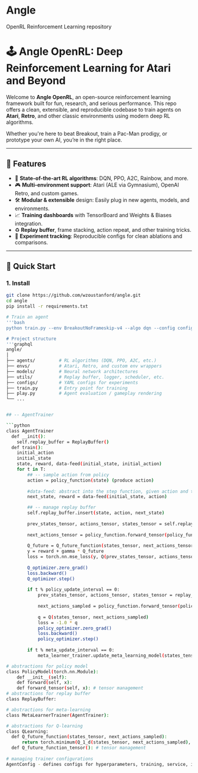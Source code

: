 # Angle

OpenRL Reinforcement Learning repository 

# 🕹️ Angle OpenRL: Deep Reinforcement Learning for Atari and Beyond

Welcome to **Angle OpenRL**, an open-source reinforcement learning framework built for fun, research, and serious performance. This repo offers a clean, extensible, and reproducible codebase to train agents on **Atari**, **Retro**, and other classic environments using modern deep RL algorithms.

Whether you're here to beat Breakout, train a Pac-Man prodigy, or prototype your own AI, you’re in the right place.

---

## 🚀 Features

- 🧠 **State-of-the-art RL algorithms**: DQN, PPO, A2C, Rainbow, and more.
- 🎮 **Multi-environment support**: Atari (ALE via Gymnasium), OpenAI Retro, and custom games.
- 🛠️ **Modular & extensible** design: Easily plug in new agents, models, and environments.
- 📈 **Training dashboards** with TensorBoard and Weights & Biases integration.
- ♻️ **Replay buffer**, frame stacking, action repeat, and other training tricks.
- 🧪 **Experiment tracking**: Reproducible configs for clean ablations and comparisons.

---

## 🧰 Quick Start

### 1. Install

```bash
git clone https://github.com/wzoustanford/angle.git
cd angle
pip install -r requirements.txt

# Train an agent
'''bash
python train.py --env BreakoutNoFrameskip-v4 --algo dqn --config configs/dqn_default.yaml

# Project structure
'''graphql 
angle/
│
├── agents/         # RL algorithms (DQN, PPO, A2C, etc.)
├── envs/           # Atari, Retro, and custom env wrappers
├── models/         # Neural network architectures
├── utils/          # Replay buffer, logger, scheduler, etc.
├── configs/        # YAML configs for experiments
├── train.py        # Entry point for training
├── play.py         # Agent evaluation / gameplay rendering
└── ...


## -- AgentTrainer 

```python
class AgentTrainer 
  def __init():
    self.replay_buffer = ReplayBuffer()
  def train():
    initial_action 
    initial_state 
    state, reward, data-feed(initial_state, initial_action)
    for t in T: 
        ## -- sample action from policy 
        action = policy_function(state) (produce action)
        
        #data-feed: abstract into the step function, given action and time-step, and current state, give the next state and the reward
        next_state, reward = data-feed(initial_state, action)

        ## -- manage replay buffer 
        self.replay_buffer.insert(state, action, next_state) 
        
        prev_states_tensor, actions_tensor, states_tensor = self.replay_buffer.get_batch(B) 
        
        next_actions_tensor = policy_function.forward_tensor(policy_function, states_tensor)
        
        Q_future = Q_future_function(states_tensor, next_actions_tensor) 
        y = reward + gamma * Q_future 
        loss = torch.nn.mse_loss(y, Q(prev_states_tensor, actions_tensor)) 
        
        Q_optimizer.zero_grad() 
        loss.backward()
        Q_optimizer.step()
    
        if t % policy_update_interval == 0: 
            prev_states_tensor, actions_tensor, states_tensor = replay_get_batch(B) 
      
          	next_actions_sampled = policy_function.forward_tensor(policy_function, states_tensor) 
            
          	q = Q(states_tensor, next_actions_sampled)
          	loss = -1.0 * q
          	policy_optimizer.zero_grad()
          	loss.backward()
          	policy_optimizer.step()
    
        if t % meta_update_interval == 0:
            meta_learner_trainer.update_meta_learning_model(states_tensor, Q)

# abstractions for policy model 
class PolicyModel(torch.nn.Module):
    def __init__(self):
    def forward(self, x):
    def forward_tensor(self, x): # tensor management 
# abstractions for replay buffer
class ReplayBuffer:

# abstractions for meta-learning 
class MetaLearnerTrainer(AgentTrainer): 

# abstractions for Q-learning 
class QLearning: 
  def Q_future_function(states_tensor, next_actions_sampled):
      return torch.minimum(Q_1_d(states_tensor, next_actions_sampled), Q_2_d(states_tensor, next_actions_sampled))
  def Q_future_function_tensor(): # tensor management 
    
# managing trainer configurations 
AgentConfig - defines configs for hyperparameters, training, service, includes device management 
